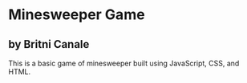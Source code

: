 # Minesweeper Game
## by Britni Canale

This is a basic game of minesweeper built using JavaScript, CSS, and HTML.
